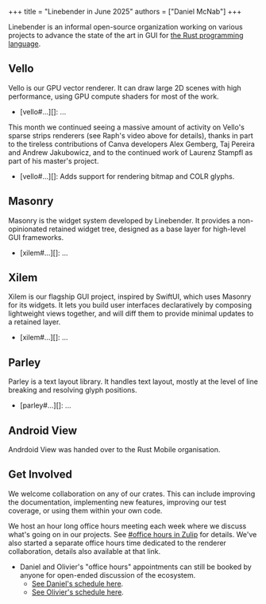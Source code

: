 +++
title = "Linebender in June 2025"
authors = ["Daniel McNab"]
+++

Linebender is an informal open-source organization working on various projects to advance the state of the art in GUI for [the Rust programming language](https://rust-lang.org).

## Vello

Vello is our GPU vector renderer.
It can draw large 2D scenes with high performance, using GPU compute shaders for most of the work.

- [vello#...][]: ...

<!-- ... Sparse strips -->
This month we continued seeing a massive amount of activity on Vello's sparse strips renderers (see Raph's video above for details), thanks in part to the tireless contributions of Canva developers Alex Gemberg, Taj Pereira and Andrew Jakubowicz, and to the continued work of Laurenz Stampfl as part of his master's project.

- [vello#...][]: Adds support for rendering bitmap and COLR glyphs.

## Masonry

Masonry is the widget system developed by Linebender.
It provides a non-opinionated retained widget tree, designed as a base layer for high-level GUI frameworks.

- [xilem#...][]: ...

<!-- 
<figure>

<img style="height: auto" width="300" height="300" src="button-shadows.png" alt="Screenshot of the new shadows.">

<figcaption>

[xilem#960][]: Adds new shadow property to buttons.

</figcaption>
</figure> -->

## Xilem

Xilem is our flagship GUI project, inspired by SwiftUI, which uses Masonry for its widgets.
It lets you build user interfaces declaratively by composing lightweight views together, and will diff them to provide minimal updates to a retained layer.

- [xilem#...][]: ...

## Parley

Parley is a text layout library.
It handles text layout, mostly at the level of line breaking and resolving glyph positions.

- [parley#...][]: ...

## Android View

Andrdoid View was handed over to the Rust Mobile organisation.
<!-- TODO: Help wanted? Any actual updates? -->

## Get Involved

We welcome collaboration on any of our crates.
This can include improving the documentation, implementing new features, improving our test coverage, or using them within your own code.

We host an hour long office hours meeting each week where we discuss what's going on in our projects.
See [#office hours in Zulip](https://xi.zulipchat.com/#narrow/channel/359642-office-hours) for details.
We've also started a separate office hours time dedicated to the renderer collaboration, details also available at that link.

- Daniel and Olivier's "office hours" appointments can still be booked by anyone for open-ended discussion of the ecosystem.
  - [See Daniel's schedule here](https://calendar.google.com/calendar/u/0/appointments/schedules/AcZssZ32eQYJ9DtZ_wJaYNtT36YioETiloZDIdImFpBFRo5-XsqGzpikgkg47LPsiHhpiwiQ1orOwwW2).
  - [See Olivier's schedule here](https://calendar.google.com/calendar/u/0/appointments/schedules/AcZssZ2t767ZRETD_TkRI_VxK2ZTG0VrO9OZ4l7HvTxefhtJcg85iK0ZN7zWNnAEZtH0Dn7C1GKxrmYM).
